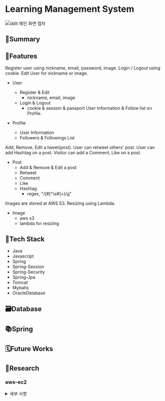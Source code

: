 # Learning Management System

![ddit 메인 화면 캡처](https://user-images.githubusercontent.com/107231837/211437489-77a27e9b-5d76-42b3-8ed6-735ac298f45c.PNG)

## 💼Summary

## 🌟Features
Register user using nickname, email, password, image. Login / Logout using cookie. Edit User for nickname or image.

* User
  * Register & Edit
    * nickname, email, image
  * Login & Logout
    * cookie & session & passport
User Information & Follow list on Profile.

* Profile
  * User Information
  * Followers & Followings List

Add, Remove, Edit a tweet(post). User can retweet others' post. User can add Hashtag on a post. Visitor can add a Comment, Like on a post.

* Post
  * Add & Remove & Edit a post
  * Retweet
  * Comment
  * Like
  * Hashtag
    * regex, "/(#[^\s#]+)/g"

Images are stored at AWS S3. Resizing using Lambda.

* Image
  * aws s3
  * lambda for resizing

## 🔧Tech Stack

* Java
* Javascript
* Spring
* Spring-Session
* Spring-Security
* Spring-Jpa
* Tomcat
* Mybatis
* OracleDatabase

## 🗃️Database

## 📚Spring

## 🗓️Future Works

## 🏫Research

### aws-ec2
<details>
<summary>세부 사항</summary>
<div markdown="1">

#### basic setup for ubuntu
<pre>
<code>
$ sudo apt-get update
$ sudo apt-get install -y build-essential
</code>
</pre>
#### npm install for ubuntu
<pre>
<code>
$ curl -sL https://deb.nodesource.com/setup_14.x | sudo -E bash --
$ sudo apt-get install -y nodejs
</code>
</pre>

#### mysql install for ubuntu
<pre>
<code>
$ sudo apt-get install -y mysql-server
$ sudo su
$ mysql_secure_installation
$ mysql -u root -p
mysql> ALTER USER 'root'@'localhost' IDENTIFIED WITH mysql_native_password BY 'password';
$ vim .env
$ npx sequelize db:create
</code>
</pre>

</div>
</details>
